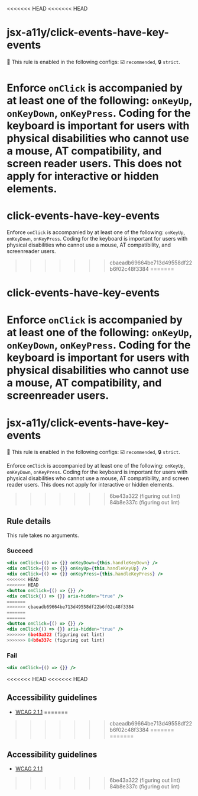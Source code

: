 <<<<<<< HEAD
<<<<<<< HEAD
# jsx-a11y/click-events-have-key-events

💼 This rule is enabled in the following configs: ☑️ `recommended`, 🔒 `strict`.

<!-- end auto-generated rule header -->

Enforce `onClick` is accompanied by at least one of the following: `onKeyUp`, `onKeyDown`, `onKeyPress`. Coding for the keyboard is important for users with physical disabilities who cannot use a mouse, AT compatibility, and screen reader users. This does not apply for interactive or hidden elements.
=======
# click-events-have-key-events

Enforce `onClick` is accompanied by at least one of the following: `onKeyUp`, `onKeyDown`, `onKeyPress`. Coding for the keyboard is important for users with physical disabilities who cannot use a mouse, AT compatibility, and screenreader users.
>>>>>>> cbaeadb69664be713d49558df22b6f02c48f3384
=======
# click-events-have-key-events

Enforce `onClick` is accompanied by at least one of the following: `onKeyUp`, `onKeyDown`, `onKeyPress`. Coding for the keyboard is important for users with physical disabilities who cannot use a mouse, AT compatibility, and screenreader users.
=======
# jsx-a11y/click-events-have-key-events

💼 This rule is enabled in the following configs: ☑️ `recommended`, 🔒 `strict`.

<!-- end auto-generated rule header -->

Enforce `onClick` is accompanied by at least one of the following: `onKeyUp`, `onKeyDown`, `onKeyPress`. Coding for the keyboard is important for users with physical disabilities who cannot use a mouse, AT compatibility, and screen reader users. This does not apply for interactive or hidden elements.
>>>>>>> 6be43a322 (figuring out lint)
>>>>>>> 84b8e337c (figuring out lint)

## Rule details

This rule takes no arguments.

### Succeed
```jsx
<div onClick={() => {}} onKeyDown={this.handleKeyDown} />
<div onClick={() => {}} onKeyUp={this.handleKeyUp} />
<div onClick={() => {}} onKeyPress={this.handleKeyPress} />
<<<<<<< HEAD
<<<<<<< HEAD
<button onClick={() => {}} />
<div onClick{() => {}} aria-hidden="true" />
=======
>>>>>>> cbaeadb69664be713d49558df22b6f02c48f3384
=======
=======
<button onClick={() => {}} />
<div onClick{() => {}} aria-hidden="true" />
>>>>>>> 6be43a322 (figuring out lint)
>>>>>>> 84b8e337c (figuring out lint)
```

### Fail
```jsx
<div onClick={() => {}} />
```
<<<<<<< HEAD
<<<<<<< HEAD

## Accessibility guidelines
- [WCAG 2.1.1](https://www.w3.org/WAI/WCAG21/Understanding/keyboard)
=======
>>>>>>> cbaeadb69664be713d49558df22b6f02c48f3384
=======
=======

## Accessibility guidelines
- [WCAG 2.1.1](https://www.w3.org/WAI/WCAG21/Understanding/keyboard)
>>>>>>> 6be43a322 (figuring out lint)
>>>>>>> 84b8e337c (figuring out lint)

